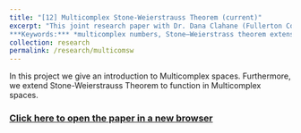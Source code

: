 ```yaml
---
title: "[12] Multicomplex Stone-Weierstrauss Theorem (current)"
excerpt: "This joint research paper with Dr. Dana Clahane (Fullerton College). We extend Stone-Weierstrauss Theorem to function in Multicomplex spaces*Pending publication*.<br>
***Keywords:*** *multicomplex numbers, Stone–Weierstrass theorem extension, Rudin, research, math*" #add this to add an image inside the "" <br/><img src='R001_padic/500x300.png'>
collection: research
permalink: /research/multicomsw
---
```


In this project we give an introduction to Multicomplex spaces. Furthermore, we extend Stone-Weierstrauss Theorem to function in Multicomplex spaces.

### [Click here to open the paper in a new browser](R012_multicomsw/Multicomplex_Stone_Weierstrass.pdf)
<object data="R012_multicomsw/Multicomplex_Stone_Weierstrass.pdf#view=fitH" width="1000" height="1000" type='application/pdf'></object>


